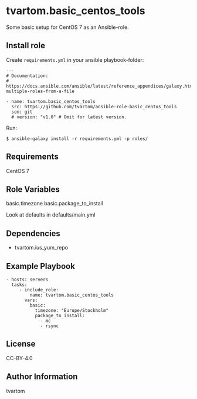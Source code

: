tvartom.basic_centos_tools
==========================

Some basic setup for CentOS 7 as an Ansible-role.

Install role
------------

Create `requirements.yml` in your ansible playbook-folder:

    ---
    # Documentation:
    # https://docs.ansible.com/ansible/latest/reference_appendices/galaxy.html#installing-multiple-roles-from-a-file
    
    - name: tvartom.basic_centos_tools
      src: https://github.com/tvartom/ansible-role-basic_centos_tools
      scm: git
      # version: "v1.0" # Omit for latest version.

Run:

    $ ansible-galaxy install -r requirements.yml -p roles/


Requirements
------------

CentOS 7

Role Variables
--------------

basic.timezone
basic.package_to_install

Look at defaults in defaults/main.yml

Dependencies
------------

* tvartom.ius_yum_repo

Example Playbook
----------------

    - hosts: servers
      tasks:
         - include_role:
             name: tvartom.basic_centos_tools
           vars:
             basic:
               timezone: "Europe/Stockholm"
               package_to_install:
                 - mc
                 - rsync

License
-------

CC-BY-4.0

Author Information
------------------

tvartom

